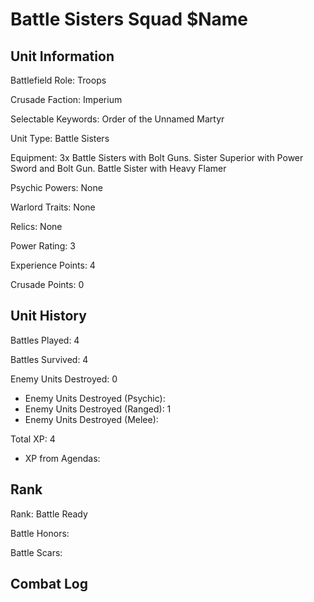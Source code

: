 Battle Sisters Squad $Name
====

Unit Information
----

Battlefield Role: Troops

Crusade Faction: Imperium

Selectable Keywords: Order of the Unnamed Martyr

Unit Type: Battle Sisters

Equipment: 3x Battle Sisters with Bolt Guns. Sister Superior with Power Sword and Bolt Gun. Battle Sister with Heavy Flamer

Psychic Powers: None

Warlord Traits: None

Relics: None

Power Rating: 3

Experience Points: 4

Crusade Points: 0


Unit History
---
Battles Played: 4

Battles Survived: 4

Enemy Units Destroyed: 0
* Enemy Units Destroyed (Psychic):
* Enemy Units Destroyed (Ranged): 1
* Enemy Units Destroyed (Melee):

Total XP: 4
* XP from Agendas:

Rank
----
Rank: Battle Ready

Battle Honors:

Battle Scars:


Combat Log
---
